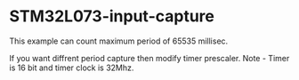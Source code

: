 # STM32L073-input-capture

This example can count maximum period of 65535 millisec.

If you want diffrent period capture then modify timer prescaler.
Note - Timer is 16 bit and timer clock is 32Mhz.

